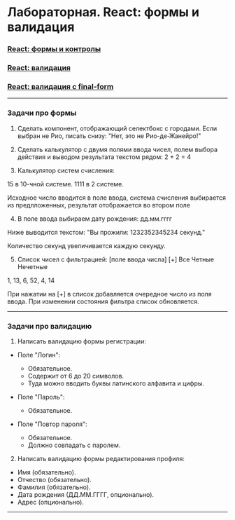 # Лабораторная. React: формы и валидация

### [React: формы и контролы](https://dmitryweiner.github.io/web-lectures/React%20-%20Form%20controls.html)
### [React: валидация](https://dmitryweiner.github.io/web-lectures/React%20-%20Form%20validation.html) 
### [React: валидация с final-form](https://dmitryweiner.github.io/web-lectures/React%20-%20Final-form.html) 

---

### Задачи про формы

1. Сделать компонент, отображающий селектбокс с городами. Если выбран не Рио, писать снизу:
"Нет, это не Рио-де-Жанейро!"

2. Сделать калькулятор с двумя полями ввода чисел, полем выбора действия и выводом результата текстом рядом:
2 + 2 = 4

3. Калькулятор систем счисления:

15 в 10-чной системе.
1111 в 2 системе.

Исходное число вводится в поле ввода, система счисления выбирается из предлложенных, результат отображается во втором поле

4. В поле ввода выбираем дату рождения: дд.мм.гггг

Ниже выводится текстом:
"Вы прожили: 1232352345234 секунд."

Количество секунд увеличивается каждую секунду.

5. Список чисел с фильтрацией:
[поле ввода числа] [+]
Все  Четные  Нечетные

1, 13, 6, 52, 4, 14

При нажатии на [+] в список добавляется очередное число из поля ввода. При изменении состояния фильтра список обновляется.

---

### Задачи про валидацию

1. Написать валидацию формы регистрации:

* Поле "Логин":

  * Обязательное.
  * Содержит от 6 до 20 символов.
  * Туда можно вводить буквы латинского алфавита и цифры.

* Поле "Пароль":

  * Обязательное.

* Поле "Повтор пароля":

  * Обязательное.
  * Должно совпадать с паролем.

2. Написать валидацию формы редактирования профиля:

* Имя (обязательно).
* Отчество (обязательно).
* Фамилия (обязательно).
* Дата рождения (ДД.ММ.ГГГГ, опционально).
* Адрес (опционально).

---
